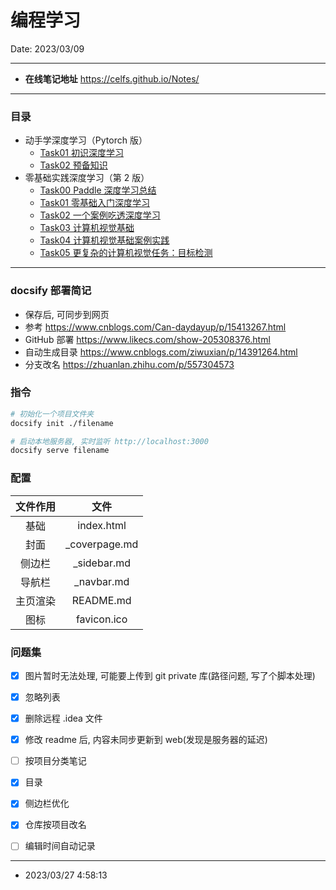 # 编程学习

Date: 2023/03/09

------



* **在线笔记地址** https://celfs.github.io/Notes/



------



### 目录

* 动手学深度学习（Pytorch 版）
  * [Task01 初识深度学习](/10_pytroch_deep_learning/task01.md)
  * [Task02 预备知识](/10_pytroch_deep_learning/task02.md)
* 零基础实践深度学习（第 2 版）
  * [Task00 Paddle 深度学习总结](/10_paddle_deep_learning/task00.md)
  * [Task01 零基础入门深度学习](/10_paddle_deep_learning/task01.md)
  * [Task02 一个案例吃透深度学习](/10_paddle_deep_learning/task02.md)
  * [Task03 计算机视觉基础](/10_paddle_deep_learning/task03.md)
  * [Task04 计算机视觉基础案例实践](/10_paddle_deep_learning/task04.md)
  * [Task05 更复杂的计算机视觉任务：目标检测](/10_paddle_deep_learning/task05_01.md)



------



### docsify 部署简记

* 保存后, 可同步到网页
* 参考 https://www.cnblogs.com/Can-daydayup/p/15413267.html
* GitHub 部署 https://www.likecs.com/show-205308376.html
* 自动生成目录 https://www.cnblogs.com/ziwuxian/p/14391264.html
* 分支改名 https://zhuanlan.zhihu.com/p/557304573



### 指令

```bash
# 初始化一个项目文件夹
docsify init ./filename

# 启动本地服务器, 实时监听 http://localhost:3000
docsify serve filename
```



### 配置

| 文件作用 |     文件      |
| :------: | :-----------: |
|   基础   |  index.html   |
|   封面   | _coverpage.md |
|  侧边栏  |  _sidebar.md  |
|  导航栏  |  _navbar.md   |
| 主页渲染 |   README.md   |
|   图标   |  favicon.ico  |



### 问题集
- [x] 图片暂时无法处理, 可能要上传到 git private 库(路径问题, 写了个脚本处理)
- [x] 忽略列表
- [x] 删除远程 .idea 文件
- [x] 修改 readme 后, 内容未同步更新到 web(发现是服务器的延迟)
- [ ] 按项目分类笔记
- [x] 目录
- [x] 侧边栏优化
- [x] 仓库按项目改名
- [ ] 编辑时间自动记录



------

* 2023/03/27 4:58:13























